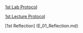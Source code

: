 


[1st Lab Protocol](E_01_Protocol.md)

[1st Lecture Protocol](V_01_Protocol.md)

[1st Reflection] (E_01_Reflection.md)
